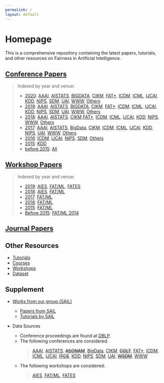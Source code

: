 ```yaml
---
permalink: /
layout: default
---
```


# Homepage

This is a comprehensive repository containing the latest papers, tutorials, and other resources on Fairness in Artificial Intelligence.

## [Conference Papers](conference.md)

> Indexed by year and venue:
>  
> - [2020](conference.md#2020): [AAAI](conference.md#aaai-2020), [AISTATS](conference.md#aistats-2020), [BIGDATA](conference.md#bigdata-2020), [CIKM](conference.md#cikm-2020), [FAT\*](conference.md#fat-2020), [ICDM](conference.md#icdm-2020), [ICML](conference.md#icml-2020), [IJCAI](conference.md#ijcai-2020), [KDD](conference.md#kdd-2020), [NIPS](conference.md#nips-2020), [SDM](conference.md#sdm-2020), [UAI](conference.md#uai-2020), [WWW](conference.md#www-2020), [Others](conference.md#others-2020)
> - [2019](conference.md#2019): [AAAI](conference.md#aaai-2019), [AISTATS](conference.md#aistats-2019), [BIGDATA](conference.md#bigdata-2019), [CIKM](conference.md#cikm-2019), [FAT\*](conference.md#fat-2019), [ICDM](conference.md#icdm-2019), [ICML](conference.md#icml-2019), [IJCAI](conference.md#ijcai-2019), [KDD](conference.md#kdd-2019), [NIPS](conference.md#nips-2019), [SDM](conference.md#sdm-2019), [UAI](conference.md#uai-2019), [WWW](conference.md#www-2019), [Others](conference.md#others-2019)
> - [2018](conference.md#2018): [AAAI](conference.md#aaai-2018), [AISTATS](conference.md#aistats-2018), [CIKM](conference.md#cikm-2018),[FAT\*](conference.md#fat-2018), [ICDM](conference.md#icdm-2018), [ICML](conference.md#icml-2018), [IJCAI](conference.md#ijcai-2018), [KDD](conference.md#kdd-2018), [NIPS](conference.md#nips-2018), [WWW](conference.md#www-2018), [Others](conference.md#others-2018)
> - [2017](conference.md#2017): [AAAI](conference.md#aaai-2017), [AISTATS](conference.md#aistats-2017), [BigData](conference.md#bigdata-2017), [CIKM](conference.md#cikm-2017), [ICDM](conference.md#icdm-2017), [ICML](conference.md#icml-2017), [IJCAI](conference.md#ijcai-2017), [KDD](conference.md#kdd-2017), [NIPS](conference.md#nips-2017), [UAI](conference.md#uai-2017), [WWW](conference.md#www-2017), [Others](conference.md#others-2017)
> - [2016](conference.md#2016): [ICDM](conference.md#icdm-2016), [IJCAI](conference.md#ijcai-2016), [NIPS](conference.md#nips-2016), [SDM](conference.md#sdm-2016), [Others](conference.md#others-2016)
> - [2015](conference.md#2015): [KDD](conference.md#kdd-2015)
> - [before 2015](conference.md#2014): [All](conference.md#2014)

## [Workshop Papers](workshop.md)

> Indexed by year and venue:
>  
> - [2019](workshop.md#2019): [AIES](workshop.md#aies-2019), [FAT/ML](workshop.md#fatml-2019), [FATES](workshop.md#fates-2019)
> - [2018](workshop.md#2018): [AIES](workshop.md#aies-2018), [FAT/ML](workshop.md#fatml-2018)
> - [2017](workshop.md#2017): [FAT/ML](workshop.md#fatml-2017)
> - [2016](workshop.md#2016): [FAT/ML](workshop.md#fatml-2016)
> - [2015](workshop.md#2015): [FAT/ML](workshop.md#fatml-2015)
> - [Before 2015](workshop.md#2014): [FAT/ML 2014](workshop.md#fatml-2014)

## [Journal Papers](journal.md)

## Other Resources

- [Tutorials](other.md#courses)
- [Courses](other.md#tutorials)
- [Workshops](other.md#workshops)
- [Dataset](other.md#datasets)

## Supplement

- [Works from our group (SAIL)](sail.md)
  - [Papers from SAIL](sail.md##papers-from-sail)
  - [Tutorials by SAIL](sail.md##tutorials-by-sail)

- Data Sources
  - Conference proceedings are found at [DBLP](https://dblp.uni-trier.de).
  - The following conferences are considered: 
    > [AAAI](https://dblp.uni-trier.de/db/conf/aaai/), [AISTATS](https://dblp.uni-trier.de/db/conf/aistats/), [~~ASONAM~~](https://dblp.uni-trier.de/db/conf/asunam), [BigData](https://dblp.uni-trier.de/db/conf/bigdataconf/), [CIKM](https://dblp.uni-trier.de/db/conf/cikm/), [~~COLT~~](https://dblp.uni-trier.de/db/conf/colt/), [FAT\*](https://dblp.uni-trier.de/db/conf/fat/), [ICDM](https://dblp.uni-trier.de/db/conf/icdm/), [ICML](https://dblp.uni-trier.de/db/conf/icml/), [IJCAI](https://dblp.uni-trier.de/db/conf/ijcai/), [~~ITCS~~](https://dblp.uni-trier.de/db/conf/innovations), [KDD](https://dblp.uni-trier.de/db/conf/kdd/), [NIPS](https://dblp.uni-trier.de/db/conf/nips/), [SDM](https://dblp.uni-trier.de/db/conf/sdm/), [UAI](https://dblp.uni-trier.de/db/conf/uai/), [~~WSDM~~](https://dblp.uni-trier.de/db/conf/wsdm/), [WWW](https://dblp.uni-trier.de/db/conf/www/)
  - The following workshops are considered:  
     > [AIES](http://www.aies-conference.com), [FAT/ML](https://www.fatml.org), [FATES](http://fates19.isti.cnr.it/)

